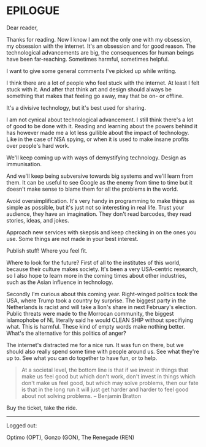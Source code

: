 # EPILOGUE

Dear reader,

Thanks for reading. Now I know I am not the only one with my obsession, my obsession with the internet. It's an obsession and for good reason. The technological advancements are big, the consequences for human beings have been far-reaching. Sometimes harmful, sometimes helpful. 

I want to give some general comments I've picked up while writing.

I think there are a lot of people who feel stuck with the internet. At least I felt stuck with it. And after that think art and design should always be something that makes that feeling go away, may that be on- or offline. 

It's a divisive technology, but it's best used for sharing.

I am not cynical about technological advancement. I still think there's a lot of good to be done with it. Reading and learning about the powers behind it has however made me a lot less gullible about the impact of technology. Like in the case of NSA spying, or when it is used to make insane profits over people's hard work.

We'll keep coming up with ways of demystifying technology. Design as immunisation. 

And we'll keep being subversive towards big systems and we'll learn from them. It can be useful to see Google as the enemy from time to time but it doesn't make sense to blame them for all the problems in the world.

Avoid oversimplification. It's very handy in programming to make things as simple as possible, but it's just not so interesting in real life. Trust your audience, they have an imagination. They don't read barcodes, they read stories, ideas, and jokes. 

Approach new services with skepsis and keep checking in on the ones you use. Some things are not made in your best interest.

Publish stuff! Where you feel fit.

Where to look for the future? First of all to the institutes of this world, because their culture makes society. It's been a very USA-centric research, so I also hope to learn more in the coming times about other industries, such as the Asian influence in technology. 

Secondly I'm curious about this coming year. Right-winged politics took the USA, where Trump took a country by surprise. The biggest party in the Netherlands is racist and will take a lion's share in next February's election. Public threats were made to the Morrocan community, the biggest islamophobe of NL literally said he would CLEAN SHIP without specifiying what. This is harmful. These kind of empty words make nothing better. What's the alternative for this politics of anger? 

The internet's distracted me for a nice run. It was fun on there, but we should also really spend some time with people around us. See what they're up to. See what you can do together to have fun, or to help. 

> At a societal level, the bottom line is that if we invest in things that make us feel good but which don't work, don't invest in things which don't make us feel good, but which may solve problems, then our fate is that in the long run it will just get harder and harder to feel good about not solving problems.
– Benjamin Bratton

Buy the ticket, take the ride.


___

Logged out:

Optimo (OPT), Gonzo (GON), The Renegade (REN)